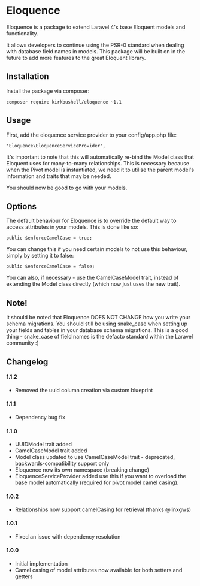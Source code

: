 # Eloquence

Eloquence is a package to extend Laravel 4's base Eloquent models and functionality.

It allows developers to continue using the PSR-0 standard when dealing with database field names in models. This package will be built on in the future to add more features to the great Eloquent library.

## Installation

Install the package via composer:

    composer require kirkbushell/eloquence ~1.1

## Usage

First, add the eloquence service provider to your config/app.php file:

    'Eloquence\EloquenceServiceProvider',

It's important to note that this will automatically re-bind the Model class
that Eloquent uses for many-to-many relationships. This is necessary because
when the Pivot model is instantiated, we need it to utilise the parent model's
information and traits that may be needed.

You should now be good to go with your models.

## Options

The default behaviour for Eloquence is to override the default way to access attributes in your models. This is done like so:

    public $enforceCamelCase = true;

You can change this if you need certain models to not use this behaviour, simply by setting it to false:

    public $enforceCamelCase = false;

You can also, if necessary - use the CamelCaseModel trait, instead of extending the Model class directly (which now just uses the new trait).

## Note!

It should be noted that Eloquence DOES NOT CHANGE how you write your schema migrations. You should still be using snake_case when setting up your fields and tables in your database schema migrations. This is a good thing - snake_case of field names is the defacto standard within the Laravel community :)


## Changelog

#### 1.1.2

* Removed the uuid column creation via custom blueprint

#### 1.1.1

* Dependency bug fix

#### 1.1.0

* UUIDModel trait added
* CamelCaseModel trait added
* Model class updated to use CamelCaseModel trait - deprecated, backwards-compatibility support only
* Eloquence now its own namespace (breaking change)
* EloquenceServiceProvider added use this if you want to overload the base model automatically (required for pivot model camel casing).

#### 1.0.2

* Relationships now support camelCasing for retrieval (thanks @linxgws)

#### 1.0.1

* Fixed an issue with dependency resolution

#### 1.0.0

* Initial implementation
* Camel casing of model attributes now available for both setters and getters